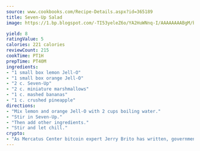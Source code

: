 ```yaml
---
source: www.cookbooks.com/Recipe-Details.aspx?id=365189
title: Seven-Up Salad
image: https://1.bp.blogspot.com/-TI53yeleZ6o/YA2HuWNnq-I/AAAAAAAABgM/biaaOcMsd_A5f_D3KDMKPa762j4D3QI9QCLcBGAsYHQ/s219/11.png

yield: 8
ratingValue: 5
calories: 221 calories
reviewCount: 215
cookTime: PT1H
prepTime: PT40M
ingredients:
- "1 small box lemon Jell-O"
- "1 small box orange Jell-O"
- "2 c. Seven-Up"
- "2 c. miniature marshmallows"
- "1 c. mashed bananas"
- "1 c. crushed pineapple"
directions:
- "Mix lemon and orange Jell-O with 2 cups boiling water."
- "Stir in Seven-Up."
- "Then add other ingredients."
- "Stir and let chill."
crypto:
- "As Mercatus Center bitcoin expert Jerry Brito has written, government regulation can either be ham-fisted or light to the touch."
---
```

